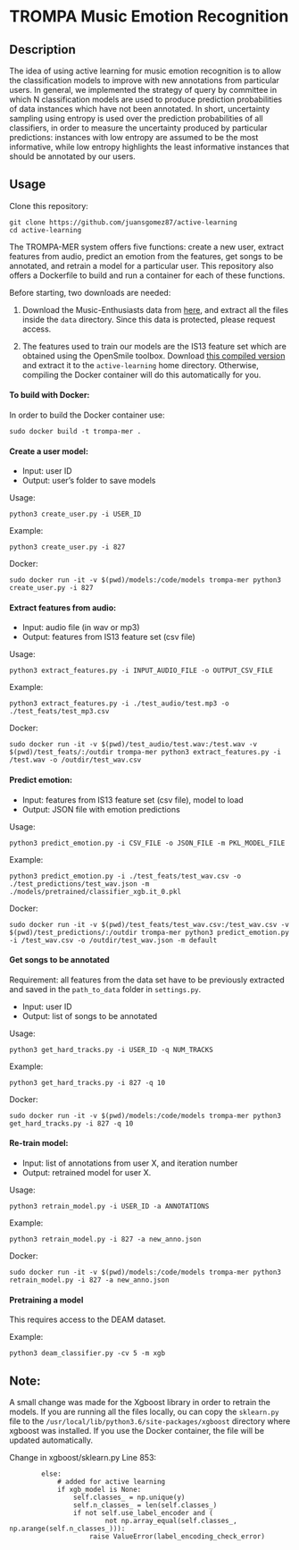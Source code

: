 # TROMPA Music Emotion Recognition

## Description
The idea of using active learning for music emotion recognition is to allow the classification models to improve with new annotations from particular users. In general, we implemented the strategy of query by committee in which N classification models are used to produce prediction probabilities of data instances which have not been annotated. In short, uncertainty sampling using entropy is used over the prediction probabilities of all classifiers, in order to measure the uncertainty produced by particular predictions: instances with low entropy are assumed to be the most informative, while low entropy highlights the least informative instances that should be annotated by our users. 

## Usage
Clone this repository:
```
git clone https://github.com/juansgomez87/active-learning
cd active-learning
```

The TROMPA-MER system offers five functions: create a new user, extract features from audio, predict an emotion from the features, get songs to be annotated, and retrain a model for a particular user. This repository also offers a Dockerfile to build and run a container for each of these functions. 

Before starting, two downloads are needed:

1. Download the Music-Enthusiasts data from [here](https://drive.google.com/file/d/1ZsAKCXgfqNOSyD58ZF1sVKjbQ3hWBfGf/view?usp=sharing), and extract all the files inside the `data` directory. Since this data is protected, please request access.

2. The features used to train our models are the IS13 feature set which are obtained using the OpenSmile toolbox. Download [this compiled version](https://github.com/audeering/opensmile/releases/download/v3.0.0/opensmile-3.0-linux-x64.tar.gz) and extract it to the `active-learning` home directory. Otherwise, compiling the Docker container will do this automatically for you. 

#### To build with Docker:

In order to build the Docker container use:
```
sudo docker build -t trompa-mer .
```

#### Create a user model:
- Input: user ID
- Output: user’s folder to save models 

Usage: 
```
python3 create_user.py -i USER_ID
```
Example: 
```
python3 create_user.py -i 827
```
Docker:
```
sudo docker run -it -v $(pwd)/models:/code/models trompa-mer python3 create_user.py -i 827
```

#### Extract features from audio:
- Input: audio file (in wav or mp3)
- Output: features from IS13 feature set (csv file)

Usage: 
```
python3 extract_features.py -i INPUT_AUDIO_FILE -o OUTPUT_CSV_FILE
```
Example: 
```
python3 extract_features.py -i ./test_audio/test.mp3 -o ./test_feats/test_mp3.csv
```
Docker:
```
sudo docker run -it -v $(pwd)/test_audio/test.wav:/test.wav -v $(pwd)/test_feats/:/outdir trompa-mer python3 extract_features.py -i /test.wav -o /outdir/test_wav.csv
```

#### Predict emotion:
- Input: features from IS13 feature set (csv file), model to load
- Output: JSON file with emotion predictions

Usage: 
```
python3 predict_emotion.py -i CSV_FILE -o JSON_FILE -m PKL_MODEL_FILE
```
Example: 
```
python3 predict_emotion.py -i ./test_feats/test_wav.csv -o ./test_predictions/test_wav.json -m ./models/pretrained/classifier_xgb.it_0.pkl
```
Docker:
```
sudo docker run -it -v $(pwd)/test_feats/test_wav.csv:/test_wav.csv -v $(pwd)/test_predictions/:/outdir trompa-mer python3 predict_emotion.py -i /test_wav.csv -o /outdir/test_wav.json -m default
```

#### Get songs to be annotated
Requirement: all features from the data set have to be previously extracted and saved in the `path_to_data` folder in `settings.py`.
- Input: user ID
- Output: list of songs to be annotated

Usage:
```
python3 get_hard_tracks.py -i USER_ID -q NUM_TRACKS 
```
Example: 
```
python3 get_hard_tracks.py -i 827 -q 10 
```
Docker:
```
sudo docker run -it -v $(pwd)/models:/code/models trompa-mer python3 get_hard_tracks.py -i 827 -q 10
```

#### Re-train model:
- Input: list of annotations from user X, and iteration number
- Output: retrained model for user X.

Usage: 
```
python3 retrain_model.py -i USER_ID -a ANNOTATIONS
```
Example:
```
python3 retrain_model.py -i 827 -a new_anno.json
```
Docker:
```
sudo docker run -it -v $(pwd)/models:/code/models trompa-mer python3 retrain_model.py -i 827 -a new_anno.json
```

#### Pretraining a model
This requires access to the DEAM dataset. 

Example:
```
python3 deam_classifier.py -cv 5 -m xgb
```


## Note:
A small change was made for the Xgboost library in order to retrain the models. If you are running all the files locally, ou can copy the `sklearn.py` file to the `/usr/local/lib/python3.6/site-packages/xgboost` directory where xgboost was installed. 
If you use the Docker container, the file will be updated automatically.

Change in xgboost/sklearn.py Line 853:
```
        else:
            # added for active learning
            if xgb_model is None:
                self.classes_ = np.unique(y)
                self.n_classes_ = len(self.classes_)
                if not self.use_label_encoder and (
                        not np.array_equal(self.classes_, np.arange(self.n_classes_))):
                    raise ValueError(label_encoding_check_error)
```